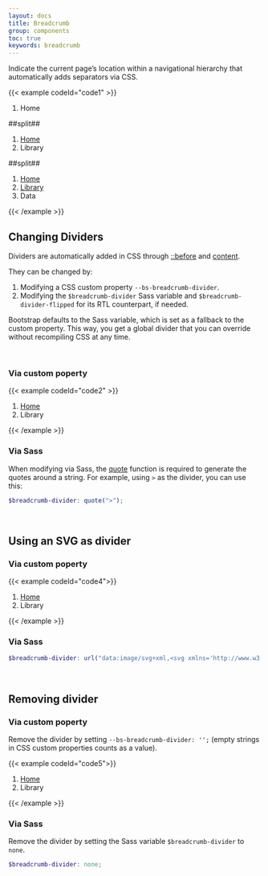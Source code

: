 ```yaml
---
layout: docs
title: Breadcrumb
group: components
toc: true
keywords: breadcrumb
---
```


<p class="fs-4 ms-0 mb-4 page-description">Indicate the current page’s location within a navigational hierarchy that automatically adds separators via CSS.</p>

{{< example codeId="code1" >}}

<nav aria-label="breadcrumb">
  <ol class="breadcrumb">
    <li class="breadcrumb-item active" aria-current="page">Home</li>
  </ol>
</nav>
##split##
<nav aria-label="breadcrumb">
  <ol class="breadcrumb">
    <li class="breadcrumb-item"><a href="#">Home</a></li>
    <li class="breadcrumb-item active" aria-current="page">Library</li>
  </ol>
</nav>
##split##
<nav aria-label="breadcrumb">
  <ol class="breadcrumb">
    <li class="breadcrumb-item"><a href="#">Home</a></li>
    <li class="breadcrumb-item"><a href="#">Library</a></li>
    <li class="breadcrumb-item active" aria-current="page">Data</li>
  </ol>
</nav>

{{< /example >}}

## Changing Dividers

Dividers are automatically added in CSS through 
<a class="link-pink" href="https://developer.mozilla.org/en-US/docs/Web/CSS/::before">::before</a> 
and <a class="link-pink" href="https://developer.mozilla.org/en-US/docs/Web/CSS/content">content</a>. 

They can be changed by:
1. Modifying a CSS custom property ```--bs-breadcrumb-divider```.
2. Modifying the ```$breadcrumb-divider``` Sass variable and ```$breadcrumb-divider-flipped``` 
for its RTL counterpart, if needed. 

Bootstrap defaults to the Sass variable, which is set as a fallback to the custom property. 
This way, you get a global divider that you can override without recompiling CSS at any time.

<br>

### Via custom poperty

{{< example codeId="code2" >}}

<nav style="--bs-breadcrumb-divider: '>';" aria-label="breadcrumb">
  <ol class="breadcrumb">
    <li class="breadcrumb-item"><a href="#">Home</a></li>
    <li class="breadcrumb-item active" aria-current="page">Library</li>
  </ol>
</nav>

{{< /example >}}

### Via Sass

When modifying via Sass, the 
<a class="link-pink" href="https://sass-lang.com/documentation/modules/string#quote">quote</a> 
function is required to generate the quotes around a string. 
For example, using ```>``` as the divider, you can use this:

```scss
$breadcrumb-divider: quote(">");
```

<br>

## Using an SVG as divider

### Via custom poperty

{{< example codeId="code4">}}

<nav style="--bs-breadcrumb-divider: url(&#34;data:image/svg+xml,%3Csvg xmlns='http://www.w3.org/2000/svg' width='8' height='8'%3E%3Cpath d='M2.5 0L1 1.5 3.5 4 1 6.5 2.5 8l4-4-4-4z' fill='%236c757d'/%3E%3C/svg%3E&#34;);" aria-label="breadcrumb">
  <ol class="breadcrumb">
    <li class="breadcrumb-item"><a href="#">Home</a></li>
    <li class="breadcrumb-item active" aria-current="page">Library</li>
  </ol>
</nav>

{{< /example >}}

### Via Sass

```scss
$breadcrumb-divider: url("data:image/svg+xml,<svg xmlns='http://www.w3.org/2000/svg' width='8' height='8'><path d='M2.5 0L1 1.5 3.5 4 1 6.5 2.5 8l4-4-4-4z' fill='#{$breadcrumb-divider-color}'/></svg>");
```

<br>

## Removing divider

### Via custom poperty

Remove the divider by setting ```--bs-breadcrumb-divider: '';``` (empty strings in CSS custom properties counts as a value).

{{< example codeId="code5">}}

<nav style="--bs-breadcrumb-divider: '';" aria-label="breadcrumb">
  <ol class="breadcrumb">
    <li class="breadcrumb-item"><a href="#">Home</a></li>
    <li class="breadcrumb-item active" aria-current="page">Library</li>
  </ol>
</nav>

{{< /example >}}

### Via Sass

Remove the divider by setting the Sass variable ```$breadcrumb-divider``` to ```none```.

```scss
$breadcrumb-divider: none;
```
